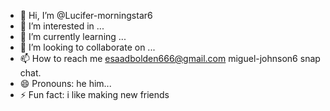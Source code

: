 - 👋 Hi, I’m @Lucifer-morningstar6
- 👀 I’m interested in ...
- 🌱 I’m currently learning ...
- 💞️ I’m looking to collaborate on ...
- 📫 How to reach me esaadbolden666@gmail.com miguel-johnson6 snap chat.
- 😄 Pronouns: he him...
- ⚡ Fun fact: i like making new friends 

<!---
Lucifer-morningstar6/Lucifer-morningstar6 is a ✨ special ✨ repository because its `README.md` (this file) appears on your GitHub profile.
You can click the Preview link to take a look at your changes.
--->

